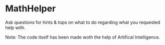 # MathHelper
Ask questions for hints & tops on what to do regarding what you requested help with.

Note: The code itself has been made woth the help of Artifical Intelligence.
